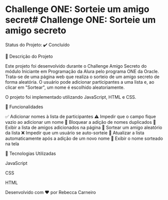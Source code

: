 # Challenge ONE: Sorteie um amigo secret# Challenge ONE: Sorteie um amigo secreto
Status do Projeto: ✔️ Concluído

📌 Descrição do Projeto

Este projeto foi desenvolvido durante o Challenge Amigo Secreto do módulo Iniciante em Programação da Alura pelo programa ONE da Oracle. Trata-se de uma página web que realiza o sorteio de um amigo secreto de forma aleatória. O usuário pode adicionar participantes a uma lista e, ao clicar em "Sortear", um nome é escolhido aleatoriamente.

O projeto foi implementado utilizando JavaScript, HTML e CSS.

📌 Funcionalidades

✅ Adicionar nomes à lista de participantes
⚠️ Impedir que o campo fique vazio ao adicionar um nome
🚫 Bloquear a adição de nomes duplicados
📜 Exibir a lista de amigos adicionados na página
🎲 Sortear um amigo aleatório da lista
❌ Impedir que um usuário se auto-sorteie
🔄 Atualizar a lista automaticamente após a adição de um novo nome
🎉 Exibir o nome sorteado na tela

📌 Tecnologias Utilizadas

JavaScript

CSS

HTML

Desenvolvido com ❤️ por Rebecca Carneiro
